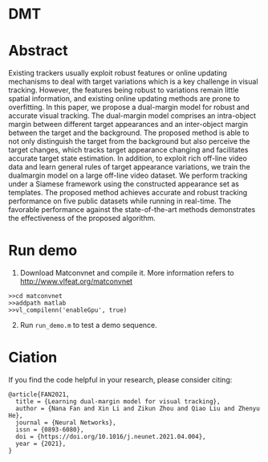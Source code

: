 # DMT

# Abstract
Existing trackers usually exploit robust features or online updating mechanisms to deal with target variations which is a key challenge in visual tracking. However, the features being robust to variations remain little spatial information, and existing online updating methods are prone to overfitting. In this paper, we propose a dual-margin model for robust and accurate visual tracking. The dual-margin model comprises an intra-object margin between different target appearances and an inter-object margin between the target and the background. The proposed method is able to not only distinguish the target from the background but also perceive the target changes, which tracks target appearance changing and facilitates accurate target state estimation. In addition, to exploit rich off-line video data and learn general rules of target appearance variations, we train the dualmargin model on a large off-line video dataset. We perform tracking under a Siamese framework using the constructed appearance set as templates. The proposed method achieves accurate and
robust tracking performance on five public datasets while running in real-time. The favorable performance against the state-of-the-art methods demonstrates the effectiveness of the proposed algorithm.

# Run demo
1. Download Matconvnet and compile it. More information refers to http://www.vlfeat.org/matconvnet
```
>>cd matconvnet 
>>addpath matlab
>>vl_compilenn('enableGpu', true)
```

2. Run `run_demo.m` to test a demo sequence. 

# Ciation
If you find the code helpful in your research, please consider citing:

```
@article{FAN2021,
  title = {Learning dual-margin model for visual tracking},
  author = {Nana Fan and Xin Li and Zikun Zhou and Qiao Liu and Zhenyu He},
  journal = {Neural Networks},
  issn = {0893-6080},
  doi = {https://doi.org/10.1016/j.neunet.2021.04.004},
  year = {2021},
}

```
